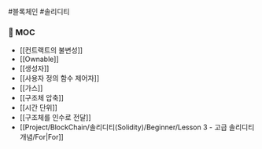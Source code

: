 #블록체인 #솔리디티 

### 📌 MOC
+ [[컨트랙트의 불변성]]
+ [[Ownable]]
+ [[생성자]]
+ [[사용자 정의 함수 제어자]]
+ [[가스]]
+ [[구조체 압축]]
+ [[시간 단위]]
+ [[구조체를 인수로 전달]]
+ [[Project/BlockChain/솔리디티(Solidity)/Beginner/Lesson 3 - 고급 솔리디티 개념/For|For]]
